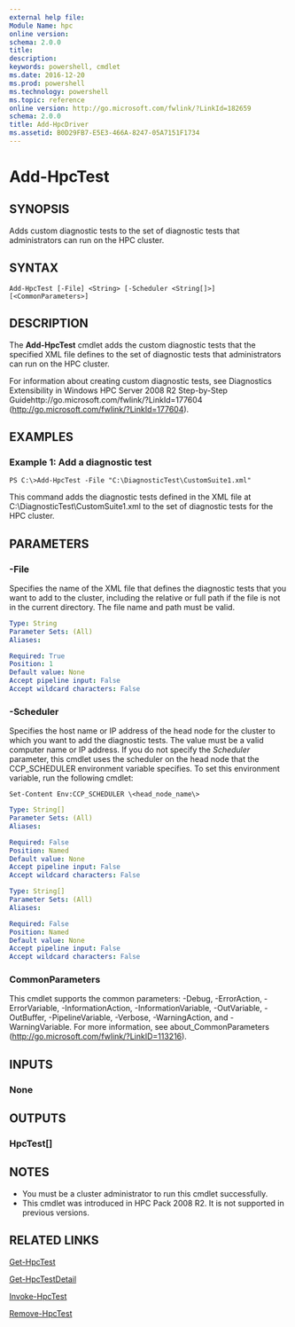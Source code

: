 ```yaml
---
external help file:
Module Name: hpc
online version:
schema: 2.0.0
title:
description:
keywords: powershell, cmdlet
ms.date: 2016-12-20
ms.prod: powershell
ms.technology: powershell
ms.topic: reference
online version: http://go.microsoft.com/fwlink/?LinkId=182659
schema: 2.0.0
title: Add-HpcDriver
ms.assetid: B0D29FB7-E5E3-466A-8247-05A7151F1734
---
```


# Add-HpcTest

## SYNOPSIS
Adds custom diagnostic tests to the set of diagnostic tests that administrators can run on the HPC cluster.

## SYNTAX

```
Add-HpcTest [-File] <String> [-Scheduler <String[]>] [<CommonParameters>]
```

## DESCRIPTION
The **Add-HpcTest** cmdlet adds the custom diagnostic tests that the specified XML file defines to the set of diagnostic tests that administrators can run on the HPC cluster.

For information about creating custom diagnostic tests, see Diagnostics Extensibility in Windows HPC Server 2008 R2 Step-by-Step Guidehttp://go.microsoft.com/fwlink/?LinkId=177604 (http://go.microsoft.com/fwlink/?LinkId=177604).

## EXAMPLES

### Example 1: Add a diagnostic test
```
PS C:\>Add-HpcTest -File "C:\DiagnosticTest\CustomSuite1.xml"
```

This command adds the diagnostic tests defined in the XML file at C:\DiagnosticTest\CustomSuite1.xml to the set of diagnostic tests for the HPC cluster.

## PARAMETERS

### -File
Specifies the name of the XML file that defines the diagnostic tests that you want to add to the cluster, including the relative or full path if the file is not in the current directory.
The file name and path must be valid.

```yaml
Type: String
Parameter Sets: (All)
Aliases:

Required: True
Position: 1
Default value: None
Accept pipeline input: False
Accept wildcard characters: False
```

### -Scheduler
Specifies the host name or IP address of the head node for the cluster to which you want to add the diagnostic tests.
The value must be a valid computer name or IP address.
If you do not specify the *Scheduler* parameter, this cmdlet uses the scheduler on the head node that the CCP_SCHEDULER environment variable specifies.
To set this environment variable, run the following cmdlet:

`Set-Content Env:CCP_SCHEDULER \<head_node_name\>`

```yaml
Type: String[]
Parameter Sets: (All)
Aliases:

Required: False
Position: Named
Default value: None
Accept pipeline input: False
Accept wildcard characters: False
```


```yaml
Type: String[]
Parameter Sets: (All)
Aliases:

Required: False
Position: Named
Default value: None
Accept pipeline input: False
Accept wildcard characters: False
```

### CommonParameters
This cmdlet supports the common parameters: -Debug, -ErrorAction, -ErrorVariable, -InformationAction, -InformationVariable, -OutVariable, -OutBuffer, -PipelineVariable, -Verbose, -WarningAction, and -WarningVariable. For more information, see about_CommonParameters (http://go.microsoft.com/fwlink/?LinkID=113216).

## INPUTS

### None

## OUTPUTS

### HpcTest[]

## NOTES
* You must be a cluster administrator to run this cmdlet successfully.
* This cmdlet was introduced in HPC Pack 2008 R2. It is not supported in previous versions.

## RELATED LINKS

[Get-HpcTest](./Get-HpcTest.md)

[Get-HpcTestDetail](./Get-HpcTestDetail.md)

[Invoke-HpcTest](./Invoke-HpcTest.md)

[Remove-HpcTest](./Remove-HpcTest.md)
